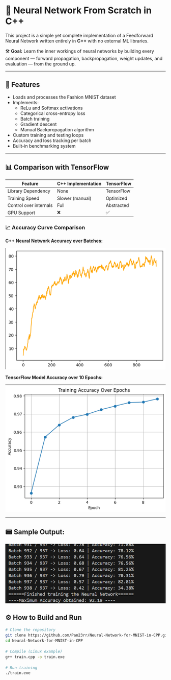 # 🧠 Neural Network From Scratch in C++

This project is a simple yet complete implementation of a Feedforward Neural Network written entirely in **C++** with no external ML libraries.

🛠️ **Goal:** Learn the inner workings of neural networks by building every component — forward propagation, backpropagation, weight updates, and evaluation — from the ground up.

---

## 🚀 Features

- Loads and processes the Fashion MNIST dataset
- Implements:
  - ReLu and Softmax activations
  - Categorical cross-entropy loss
  - Batch training
  - Gradient descent
  - Manual Backpropagation algorithm
- Custom training and testing loops
- Accuracy and loss tracking per batch
- Built-in benchmarking system

---

## 📊 Comparison with TensorFlow

| Feature                       | C++ Implementation     | TensorFlow        |
|-------------------------------|------------------------|-------------------|
| Library Dependency            | None                   | TensorFlow        |
| Training Speed                | Slower (manual)        | Optimized         |
| Control over internals        | Full                   | Abstracted        |
| GPU Support                   | ❌                     | ✅               |

### 📈 Accuracy Curve Comparison

**C++ Neural Network Accuracy over Batches:**

![C++ Accuracy](images/cpp_accuracy.png)

**TensorFlow Model Accuracy over 10 Epochs:**

![TensorFlow Accuracy](images/tf_accuracy.png)

---


## 📟 Sample Output:

![Sample Output](images/result.png)

## ⚙️ How to Build and Run

```bash
# Clone the repository
git clone https://github.com/Pan23rr/Neural-Network-for-MNIST-in-CPP.git
cd Neural-Network-for-MNIST-in-CPP

# Compile (Linux example)
g++ train.cpp -o train.exe

# Run training
./train.exe
